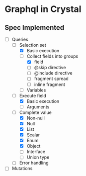 # Graphql in Crystal

## Spec Implemented

- [ ] Queries
  - [ ] Selection set
    - [x] Basic execution
    - [ ] Collect fields into groups
      - [x] field
      - [ ] @skip directive
      - [ ] @include directive
      - [ ] fragment spread
      - [ ] inline fragment
    - [ ] Variables
  - [ ] Execute field
    - [x] Basic execution
    - [ ] Arguments
  - [ ] Complete value
    - [x] Non-null
    - [x] Null
    - [x] List
    - [x] Scalar
    - [x] Enum
    - [x] Object
    - [ ] Interface
    - [ ] Union type
  - [ ] Error handling
- [ ] Mutations
